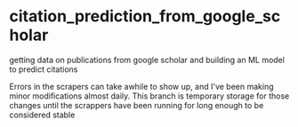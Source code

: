 # citation_prediction_from_google_scholar
 getting data on publications from google scholar and building an ML model to predict citations

Errors in the scrapers can take awhile to show up, and I've been making minor modifications almost daily. This branch is
temporary storage for those changes until the scrappers have been running for long enough to be considered stable

